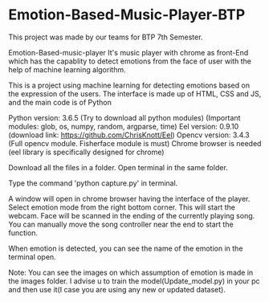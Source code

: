# Emotion-Based-Music-Player-BTP
This project was made by our teams for BTP 7th Semester.

Emotion-Based-music-player 
It's music player with chrome as front-End which has the capablity to detect emotions from the face of user with the help of machine learning algorithm.

This is a project using machine learning for detecting emotions based on the expression of the users. 
The interface is made up of HTML, CSS and JS, and the main code is of Python

Python version: 3.6.5 (Try to download all python modules)
(Important modules: glob, os, numpy, random, argparse, time) 
Eel version: 0.9.10 (download link: https://github.com/ChrisKnott/Eel) 
Opencv version: 3.4.3 (Full opencv module. Fisherface module is must) 
Chrome browser is needed (eel library is specifically designed for chrome)

Download all the files in a folder. Open terminal in the same folder.

Type the command 'python capture.py' in terminal.

A window will open in chrome browser having the interface of the player. 
Select emotion mode from the right bottom corner. 
This will start the webcam. 
Face will be scanned in the ending of the currently playing song. 
You can manually move the song controller near the end to start the function.

When emotion is detected, you can see the name of the emotion in the terminal open.


Note: You can see the images on which assumption of emotion is made in the images folder. 
I advise u to train the model(Update_model.py) in your pc and then use it(I case you are using any new or updated dataset).





